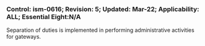 ### Control: ism-0616; Revision: 5; Updated: Mar-22; Applicability: ALL; Essential Eight:N/A
<p>Separation of duties is implemented in performing administrative activities for gateways.</p>